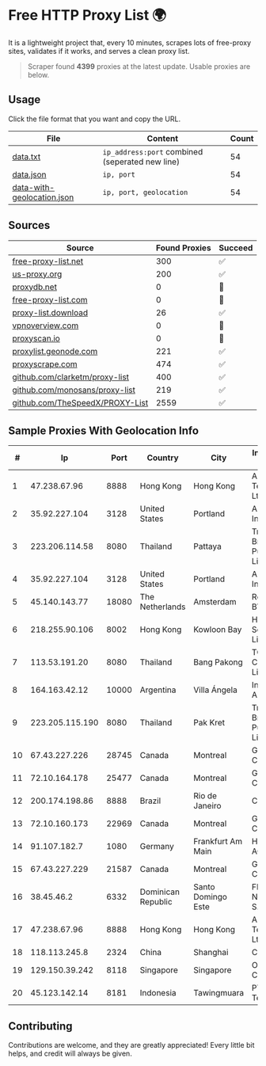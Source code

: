 
# Free HTTP Proxy List 🌍

It is a lightweight project that, every 10 minutes, scrapes lots of free-proxy sites, validates if it works, and serves a clean proxy list.


> Scraper found **4399** proxies at the latest update. Usable proxies are below.

## Usage

Click the file format that you want and copy the URL.


|File|Content|Count|
|----|-------|-----|
|[data.txt](https://raw.githubusercontent.com/themiralay/Proxy-List-World/master/data.txt)|`ip_address:port` combined (seperated new line)|54|
|[data.json](https://raw.githubusercontent.com/themiralay/Proxy-List-World/master/data.json)|`ip, port`|54|
|[data-with-geolocation.json](https://raw.githubusercontent.com/themiralay/Proxy-List-World/master/data-with-geolocation.json)|`ip, port, geolocation`|54|

## Sources

|Source|Found Proxies|Succeed|
|------|-------------|-------|
|[free-proxy-list.net](https://free-proxy-list.net)|300|✅|
|[us-proxy.org](https://www.us-proxy.org)|200|✅|
|[proxydb.net](http://proxydb.net)|0|🚫|
|[free-proxy-list.com](https://free-proxy-list.com/?page=&port=&type%5B%5D=http&type%5B%5D=https&up_time=0&search=Search)|0|🚫|
|[proxy-list.download](https://www.proxy-list.download/HTTP)|26|✅|
|[vpnoverview.com](https://vpnoverview.com/privacy/anonymous-browsing/free-proxy-servers)|0|🚫|
|[proxyscan.io](https://www.proxyscan.io)|0|🚫|
|[proxylist.geonode.com](https://proxylist.geonode.com/api/proxy-list?limit=300&page=1&sort_by=lastChecked&sort_type=desc&protocols=http,https)|221|✅|
|[proxyscrape.com](https://api.proxyscrape.com/v2/?request=displayproxies&protocol=http&timeout=10000&country=all&ssl=all&anonymity=all)|474|✅|
|[github.com/clarketm/proxy-list](https://raw.githubusercontent.com/clarketm/proxy-list/master/proxy-list-raw.txt)|400|✅|
|[github.com/monosans/proxy-list](https://raw.githubusercontent.com/monosans/proxy-list/main/proxies/http.txt)|219|✅|
|[github.com/TheSpeedX/PROXY-List](https://raw.githubusercontent.com/TheSpeedX/PROXY-List/master/http.txt)|2559|✅|


## Sample Proxies With Geolocation Info

|#|Ip|Port|Country|City|Internet Service Provider|
|-|--|----|-------|----|-------------------------|
|1|47.238.67.96|8888|Hong Kong|Hong Kong|Alibaba (US) Technology Co., Ltd.|
|2|35.92.227.104|3128|United States|Portland|Amazon.com, Inc.|
|3|223.206.114.58|8080|Thailand|Pattaya|Triple T Broadband Public Company Limited|
|4|35.92.227.104|3128|United States|Portland|Amazon.com, Inc.|
|5|45.140.143.77|18080|The Netherlands|Amsterdam|RoyaleHosting BV|
|6|218.255.90.106|8002|Hong Kong|Kowloon Bay|HKBN Enterprise Solutions HK Limited|
|7|113.53.191.20|8080|Thailand|Bang Pakong|TOT Public Company Limited|
|8|164.163.42.12|10000|Argentina|Villa Ángela|Interret Villa Angela SRL|
|9|223.205.115.190|8080|Thailand|Pak Kret|Triple T Broadband Public Company Limited|
|10|67.43.227.226|28745|Canada|Montreal|GloboTech Communications|
|11|72.10.164.178|25477|Canada|Montreal|GloboTech Communications|
|12|200.174.198.86|8888|Brazil|Rio de Janeiro|Claro S.A|
|13|72.10.160.173|22969|Canada|Montreal|GloboTech Communications|
|14|91.107.182.7|1080|Germany|Frankfurt Am Main|Hetzner Online AG|
|15|67.43.227.229|21587|Canada|Montreal|GloboTech Communications|
|16|38.45.46.2|6332|Dominican Republic|Santo Domingo Este|FENIX NETWORKS, S.R.L.|
|17|47.238.67.96|8888|Hong Kong|Hong Kong|Alibaba (US) Technology Co., Ltd.|
|18|118.113.245.8|2324|China|Shanghai|Chinanet|
|19|129.150.39.242|8118|Singapore|Singapore|Oracle Corporation|
|20|45.123.142.14|8181|Indonesia|Tawingmuara|PT Anten Sarana Teknologi|



## Contributing

Contributions are welcome, and they are greatly appreciated! Every
little bit helps, and credit will always be given.

